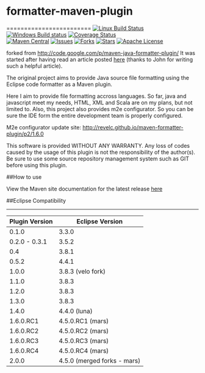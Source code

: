 # formatter-maven-plugin
========================
[![Linux Build Status](https://travis-ci.org/revelc/formatter-maven-plugin.svg)](https://travis-ci.org/revelc/formatter-maven-plugin)
[![Windows Build status](https://ci.appveyor.com/api/projects/status/j3cd0dwqlyu0iv2y?svg=true)](https://ci.appveyor.com/project/velo/formatter-maven-plugin)
[![Coverage Status](https://coveralls.io/repos/revelc/maven-formatter-plugin/badge.svg?branch=master)](https://coveralls.io/r/revelc/maven-formatter-plugin?branch=master)  
[![Maven Central](https://maven-badges.herokuapp.com/maven-central/net.revelc.code.formatter/formatter-maven-plugin/badge.svg)](https://maven-badges.herokuapp.com/maven-central/net.revelc.code.formatter/formatter-maven-plugin/) 
[![Issues](https://img.shields.io/github/issues/revelc/formatter-maven-plugin.svg)](https://github.com/revelc/formatter-maven-plugin/issues) 
[![Forks](https://img.shields.io/github/forks/revelc/maven-formatter-plugin.svg)](https://github.com/revelc/maven-formatter-plugin/network) 
[![Stars](https://img.shields.io/github/stars/revelc/formatter-maven-plugin.svg)](https://github.com/revelc/formatter-maven-plugin/stargazers)
[![Apache License](http://img.shields.io/badge/license-ASL-blue.svg)](https://github.com/revelc/formatter-maven-plugin/blob/master/license.txt)

forked from http://code.google.com/p/maven-java-formatter-plugin/
It was started after having read an article posted [here][1] (thanks to John for writing such a helpful article).

The original project aims to provide Java source file formatting using the Eclipse code formatter as a Maven plugin.  

Here I aim to provide file formatting accross languages.  So far, java and javascript meet my needs, HTML, XML and Scala are on my plans, but not limited to.
Also, this project also provides m2e configurator.  So you can be sure the IDE form the entire development team is properly configured.

M2e configurator update site:
http://revelc.github.io/maven-formatter-plugin/p2/1.6.0


This software is provided WITHOUT ANY WARRANTY.  Any loss of codes caused by the usage of this plugin is not
the responsibility of the author(s).  Be sure to use some source repository management system such as GIT
before using this plugin.

##How to use

View the Maven site documentation for the latest release [here](http://code.revelc.net/formatter-maven-plugin/)

##Eclipse Compatibility

-------------------------------------
Plugin Version	| Eclipse Version
--------------  | ---------------
0.1.0           | 3.3.0
0.2.0 - 0.3.1   | 3.5.2
0.4             | 3.8.1 
0.5.2           | 4.4.1
1.0.0           | 3.8.3 (velo fork)
1.1.0           | 3.8.3
1.2.0           | 3.8.3
1.3.0           | 3.8.3
1.4.0           | 4.4.0 (luna)
1.6.0.RC1       | 4.5.0.RC1 (mars)
1.6.0.RC2       | 4.5.0.RC2 (mars)
1.6.0.RC3       | 4.5.0.RC3 (mars)
1.6.0.RC4       | 4.5.0.RC4 (mars)
2.0.0           | 4.5.0 (merged forks - mars)

[1]: http://ssscripting.wordpress.com/2009/06/10/how-to-use-the-eclipse-code-formatter-from-your-code/
